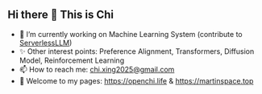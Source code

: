 ## Hi there 👋 This is Chi

- 🔭 I’m currently working on Machine Learning System (contribute to [ServerlessLLM](https://github.com/ServerlessLLM/ServerlessLLM))
- ✨ Other interest points: Preference Alignment, Transformers, Diffusion Model, Reinforcement Learning
- 📫 How to reach me: chi.xing2025@gmail.com
- 🔎 Welcome to my pages: https://openchi.life & https://martinspace.top
